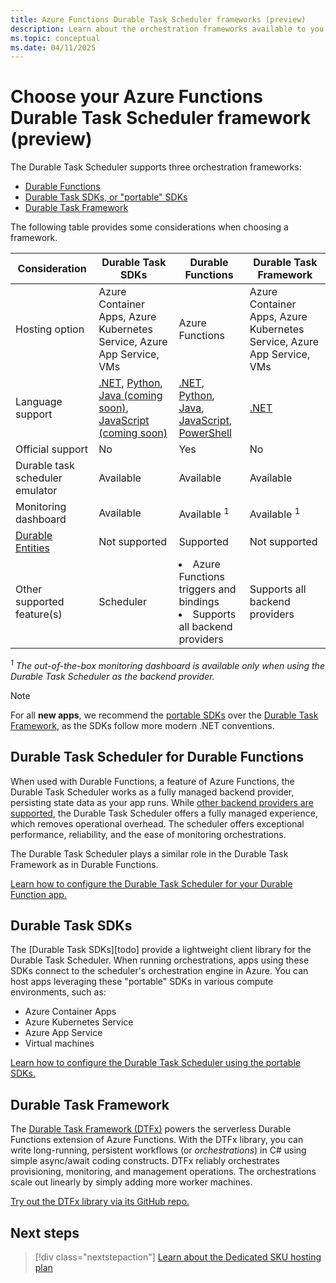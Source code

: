 ```yaml
---
title: Azure Functions Durable Task Scheduler frameworks (preview)
description: Learn about the orchestration frameworks available to you in Durable Task Scheduler.
ms.topic: conceptual
ms.date: 04/11/2025
---
```


# Choose your Azure Functions Durable Task Scheduler framework (preview)

The Durable Task Scheduler supports three orchestration frameworks:

- [Durable Functions](#durable-task-scheduler-for-durable-functions)
- [Durable Task SDKs, or "portable" SDKs](#durable-task-sdks)
- [Durable Task Framework](#durable-task-framework) 

The following table provides some considerations when choosing a framework.

|Consideration | Durable Task SDKs | Durable Functions | Durable Task Framework|
|--------------| --------------| ------------------| --------------------- | 
|Hosting option| Azure Container Apps, Azure Kubernetes Service, Azure App Service, VMs | Azure Functions | Azure Container Apps, Azure Kubernetes Service, Azure App Service, VMs |
|Language support | [.NET](https://github.com/microsoft/durabletask-dotnet/), [Python](https://github.com/microsoft/durabletask-python), [Java (coming soon)](https://github.com/microsoft/durabletask-java), [JavaScript (coming soon)](https://github.com/microsoft/durabletask-js) | [.NET](https://github.com/Azure/azure-functions-durable-extension), [Python](https://github.com/Azure/azure-functions-durable-python), [Java](https://github.com/microsoft/durabletask-java), [JavaScript](https://github.com/Azure/azure-functions-durable-js), [PowerShell](https://github.com/Azure/azure-functions-powershell-worker/tree/dev/examples/durable) | [.NET](https://github.com/Azure/durabletask) |
|Official support| No | Yes | No |
|Durable task scheduler emulator| Available | Available |Available |
|Monitoring dashboard| Available | Available <sup>1</sup> | Available <sup>1</sup>|
|[Durable Entities](/azure/azure-functions/durable/durable-functions-entities)| Not supported | Supported | Not supported|
|Other supported feature(s)| Scheduler| <li>Azure Functions triggers and bindings</li> <li> Supports all backend providers </li> |Supports all backend providers|

*<sup>1</sup> The out-of-the-box monitoring dashboard is available only when using the Durable Task Scheduler as the backend provider.*

> [!NOTE]
> For all **new apps**, we recommend the [portable SDKs](#durable-task-sdks) over the [Durable Task Framework](#durable-task-framework), as the SDKs follow more modern .NET conventions.

## Durable Task Scheduler for Durable Functions

When used with Durable Functions, a feature of Azure Functions, the Durable Task Scheduler works as a fully managed backend provider, persisting state data as your app runs. While [other backend providers are supported](../durable/durable-functions-storage-providers.md), the Durable Task Scheduler offers a fully managed experience, which removes operational overhead. The scheduler offers exceptional performance, reliability, and the ease of monitoring orchestrations.

The Durable Task Scheduler plays a similar role in the Durable Task Framework as in Durable Functions.

[Learn how to configure the Durable Task Scheduler for your Durable Function app.](./quickstart-durable-task-scheduler.md)

## Durable Task SDKs

The [Durable Task SDKs][todo] provide a lightweight client library for the Durable Task Scheduler. When running orchestrations, apps using these SDKs connect to the scheduler's orchestration engine in Azure. You can host apps leveraging these "portable" SDKs in various compute environments, such as:
- Azure Container Apps
- Azure Kubernetes Service
- Azure App Service
- Virtual machines

[Learn how to configure the Durable Task Scheduler using the portable SDKs.](./quickstart-portable-durable-task-sdks.md)

## Durable Task Framework

The [Durable Task Framework (DTFx)](https://github.com/Azure/durabletask) powers the serverless Durable Functions extension of Azure Functions. With the DTFx library, you can write long-running, persistent workflows (or *orchestrations*) in C# using simple async/await coding constructs. DTFx reliably orchestrates provisioning, monitoring, and management operations. The orchestrations scale out linearly by simply adding more worker machines. 

[Try out the DTFx library via its GitHub repo.](https://github.com/Azure/durabletask/tree/main/samples)

## Next steps

> [!div class="nextstepaction"]
> [Learn about the Dedicated SKU hosting plan](./durable-task-scheduler-dedicated-sku.md)